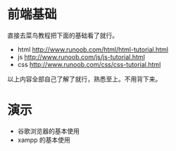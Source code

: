 # 前端基础

直接去菜鸟教程把下面的基础看了就行。

- html http://www.runoob.com/html/html-tutorial.html
- js http://www.runoob.com/js/js-tutorial.html
- css http://www.runoob.com/css/css-tutorial.html 

以上内容全部自己了解了就行，熟悉至上。不用背下来。


# 演示

- 谷歌浏览器的基本使用
- xampp 的基本使用
